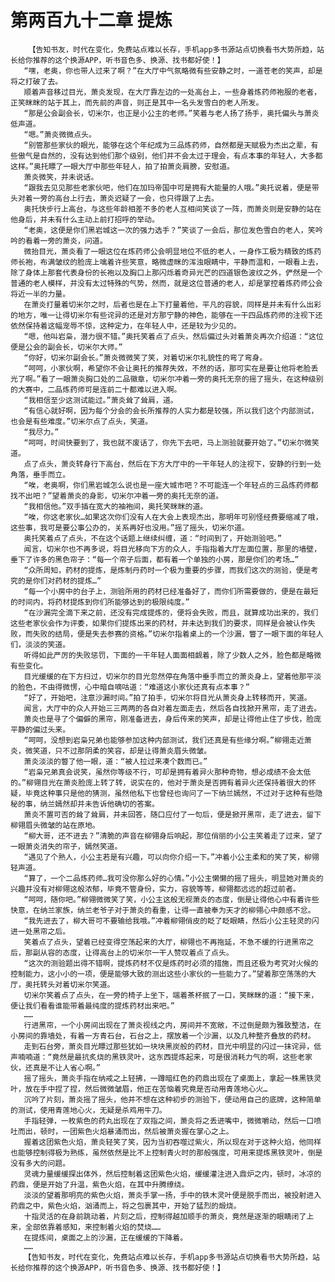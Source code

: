 # 第两百九十二章 提炼
        【告知书友，时代在变化，免费站点难以长存，手机app多书源站点切换看书大势所趋，站长给你推荐的这个换源APP，听书音色多、换源、找书都好使！】
       “嘿，老奥，你也带人过来了啊？”在大厅中气氛略微有些安静之时，一道苍老的笑声，却是将之打破了去。
       顺着声音移过目光，萧炎发现，在大厅靠左边的一处高台上，一些身着炼药师袍服的老者，正笑眯眯的站于其上，而先前的声音，则正是其中一名头发雪白的老人所发。
       “那是公会副会长，切米尔，也正是小公主的老师。”笑着与老人扬了扬手，奥托偏头与萧炎低声道。
       “嗯。”萧炎微微点头。
       “别管那些家伙的眼光，能够在这个年纪成为三品炼药师，自然都是天赋极为杰出之辈，有些傲气是自然的，没有达到他们那个级别，他们并不会太过于理会，有点本事的年轻人，大多都这样。”奥托瞟了一眼大厅中那些年轻人，拍了拍萧炎肩膀，安慰道。
       萧炎微笑，并未说话。
       “跟我去见见那些老家伙吧，他们在加玛帝国中可是拥有大能量的人哦。”奥托说着，便是带头对着一旁的高台上行去，萧炎迟疑了一会，也只得跟了上去。
       奥托快步行上高台，与这些年龄相差不多的老人互相间笑谈了一阵，而萧炎则是安静的站在他身后，并未有什么主动上前打招呼的举动。
       “老奥，这便是你们黑岩城这一次的强力选手？”笑谈了一会后，那位发色雪白的老人，笑吟吟的看着一旁的萧炎，问道。
       微抬目光，萧炎看了一眼这位在炼药师公会明显地位不低的老人，一身作工极为精致的炼药师长袍，布满皱纹的脸庞上噙着许些笑意，略微虚眯的浑浊眼睛中，平静而温和，一眼看上去，除了身体上那套代表身份的长袍以及胸口上那闪烁着奇异光芒的四道银色波纹之外，俨然是一个普通的老人模样，并没有太过特殊的气势，然而，就是这位普通的老人，却是掌控着炼药师公会将近一半的力量。
       在萧炎打量着切米尔之时，后者也是在上下打量着他，平凡的容貌，同样是并未有什么出彩的地方，唯一让得切米尔有些诧异的还是对方那宁静的神色，能够在一干四品炼药师的注视下还依然保持着这幅宠辱不惊，这种定力，在年轻人中，还是较为少见的。
       “嗯，他叫岩枭，潜力很不错。”奥托笑着点了点头，然后偏过头对着萧炎再次介绍道：“这位便是公会的副会长，切米尔大师。”
       “你好，切米尔副会长。”萧炎微微笑了笑，对着切米尔礼貌性的弯了弯身。
       “呵呵，小家伙啊，希望你不会让奥托的推荐失效，不然的话，那可实在是要让他将老脸丢光了啊。”看了一眼萧炎胸口处的二品徽章，切米尔冲着一旁的奥托无奈的摇了摇头，在这种级别的大赛中，二品炼药师可是连前二十都难以进入啊。
       “我相信至少这测试能过。”萧炎耸了耸肩，道。
       “有信心就好啊，因为每个分会的会长所推荐的人实力都是较强，所以我们这个内部测试，也会是有些难度。”切米尔点了点头，笑道。
       “我尽力。”
       “呵呵，时间快要到了，我也就不废话了，你先下去吧，马上测验就要开始了。”切米尔微笑道。
       点了点头，萧炎转身行下高台，然后在下方大厅中的一干年轻人的注视下，安静的行到一处角落，垂手而立。
       “唉，老奥啊，你们黑岩城怎么说也是一座大城市吧？不可能连一个年轻点的三品炼药师都找不出吧？”望着萧炎的身影，切米尔冲着一旁的奥托无奈的道。
       “我相信他。”双手插在宽大的袖袍间，奥托笑眯眯的道。
       “唉，你这老家伙…如果这次你们没有人在大会上表现杰出，那明年可别怪经费要缩减了哦，这些事，我可是要公事公办的，关系再好也没用。”摇了摇头，切米尔道。
       奥托笑着点了点头，不在这个话题上继续纠缠，道：“时间到了，开始测验吧。”
       闻言，切米尔也不再多说，将目光移向下方的众人，手指指着大厅左面位置，那里的墙壁，垂下了许多的黑色帘子：“每一个帘子后面，都有着一个单独的小房，那是你们的考场…”
       “众所周知，药材的提炼，是炼制丹药时一个极为重要的步骤，而我们这次的测验，便是考究的是你们对药材的提炼…”
       “每一个小房中的台子上，测验所用的药材已经准备好了，而你们所需要做的，便是在最短的时间内，将药材提炼到你们所能够达到的极限纯度。”
       “在沙漏完全滴下来之前，还没有完成提炼的，便将会失败，而且，就算成功出来的，我们这些老家伙会作为评委，如果你们提炼出来的药材，并未达到我们的要求，同样是会被认作失败，而失败的结局，便是失去参赛的资格。”切米尔指着桌上的一个沙漏，瞥了一眼下面的年轻人们，淡淡的笑道。
       听得如此严厉的失败惩罚，下面的一干年轻人面面相觑着，除了少数人之外，脸色都是略微有些变化。
       目光缓缓的在下方扫过，切米尔的目光忽然停在角落中垂手而立的萧炎身上，望着他那平淡的脸色，不由得微愣，心中暗自嘀咕道：“难道这小家伙还真有点本事？”
       “好了，开始吧，注意沙漏时间。”拍了拍手，切米尔将目光从萧炎身上转移而开，笑道。
       闻言，大厅中的众人开始三三两两的各自对着左面走去，然后各自找掀开黑帘，走了进去。
       萧炎也是寻了个偏僻的黑帘，刚准备进去，身后传来的笑声，却是让得他止住了步伐，脸庞平静的偏过头来。
       “呵呵，没想到岩枭兄弟也能够参加这种内部测试，我们还真是有些缘分啊。”柳翎走近萧炎，微笑道，只不过那阴柔的笑容，却是让得萧炎眉头微皱。
       萧炎淡淡的瞥了他一眼，道：“被人拉过来凑个数而已。”
       “岩枭兄弟真会说笑，虽然你等级不行，可却是拥有着异火那种奇物，想必成绩不会太低的。”柳翎目光在萧炎脸庞上转了转，说实在的，他对于萧炎是否拥有着异火还保持着很大的怀疑，毕竟这种事只是他的猜测，虽然他私下也曾经也询问了一下纳兰嫣然，不过对于这种有些隐秘的事，纳兰嫣然却并未告诉他确切的答案。
       萧炎不置可否的耸了耸肩，并未回答，随口应付了一句后，便是掀开黑帘，走了进去，留下柳翎眉头微皱的站在原地。
       “柳大哥，还不进去？”清脆的声音在柳翎身后响起，那位俏丽的小公主笑着走了过来，望了一眼萧炎消失的帘子，嫣然笑道。
       “遇见了个熟人，小公主若是有兴趣，可以向你介绍一下。”冲着小公主柔和的笑了笑，柳翎轻声道。
       “算了，一个二品炼药师…我可没你那么好的心情。”小公主懒懒的摇了摇头，明显她对萧炎的兴趣并没有对柳翎这般浓郁，毕竟不管身份，实力，容貌等等，柳翎都远远的超过前者。
       “呵呵，随你吧。”柳翎微微笑了笑，小公主这般无视萧炎的态度，倒是让得他心中有着许些快意，在纳兰家族，纳兰老爷子对于萧炎的看重，让得一直被奉为天才的柳翎心中颇感不忿。
       “我先进去了，柳大哥可不要输给我哦。”冲着柳翎俏皮的眨了眨眼睛，然后小公主轻灵的闪进一处黑帘之后。
       笑着点了点头，望着已经变得空荡起来的大厅，柳翎也不再拖延，不急不缓的行进黑帘之后，那副从容的态度，让得高台上的切米尔一干人赞叹着点了点头。
       “这次的测验题出得不错啊，提炼药材不仅是炼药时必须的措施，而且还极为考究对火候的控制能力，这小小的一项，便是能够大致的测出这些小家伙的一些能力了。”望着那空荡荡的大厅，奥托转头对着切米尔笑道。
       切米尔笑着点了点头，在一旁的椅子上坐下，端着茶杯抿了一口，笑眯眯的道：“接下来，便让我们看看谁能带着最纯度的提炼药材出来吧。”
       ……
       行进黑帘，一个小房间出现在了萧炎视线之内，房间并不宽敞，不过倒是颇为雅致整洁，在小房间的靠墙处，有着一方青石台，石台之上，摆放着一个沙漏，以及几种整齐叠放的药材。
       走到石台旁，萧炎目光瞟过那些犹如一块块黑炭般的药材，目光中明显的闪过一抹诧异，低声喃喃道：“竟然是最抗炙烧的黑铁灵叶，这东西提炼起来，可是很消耗力气的啊，这些老家伙，还真是不让人省心啊。”
       摇了摇头，萧炎手指在纳戒之上轻拂，一蹲暗红色的药鼎出现在了桌面上，拿起一株黑铁灵叶，放在手中捏了捏，然后微微皱眉，他正在苦恼着究竟是否动用青莲地心火…
       沉吟了片刻，萧炎摇了摇头，他并不想在这种初步的测验下，便动用自己的底牌，这种简单的测试，使用青莲地心火，无疑是杀鸡用牛刀。
       手指轻弹，一枚紫色的药丸出现在了双指之间，萧炎将之丢进嘴中，微微嚼动，然后一口喷吐而出，顿时，一团紫色火焰暴涌而出，然后被萧炎握在掌心之上。
       握着这团紫色火焰，萧炎轻笑了笑，因为当初吞噬过紫火，所以现在对于这种火焰，他同样也能够控制得极为熟练，虽然依然是比不上控制青火时的那般强度，可用来提炼黑铁灵叶，倒是没有多大的问题。
       灵魂力量缓缓探出体外，然后控制着这团紫色火焰，缓缓灌注进入鼎炉之内，顿时，冰凉的药鼎，便是开始了升温，紫色火焰，在其中升腾缭绕。
       淡淡的望着那明亮的紫色火焰，萧炎手掌一扬，手中的铁木灵叶便是脱手而出，被投射进入药鼎之中，紫色火焰，汹涌而上，将之包裹其中，开始了猛烈的煅烧。
       十指灵活的在身前跳动着，片刻之后，控制得越加顺手的萧炎，竟然是逐渐的眼睛闭了上来，全部依靠着感知，来控制着火焰的焚烧……
       在提炼间，桌面之上的沙漏，正在缓缓的下降着。
       ……
       【告知书友，时代在变化，免费站点难以长存，手机app多书源站点切换看书大势所趋，站长给你推荐的这个换源APP，听书音色多、换源、找书都好使！】